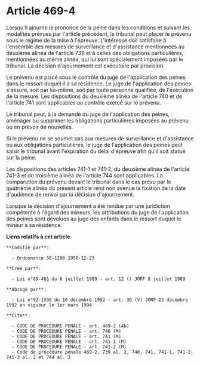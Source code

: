 # Article 469-4

Lorsqu'il ajourne le prononcé de la peine dans les conditions et suivant les modalités prévues par l'article précédent, le
tribunal peut placer le prévenu sous le régime de la mise à l'épreuve. L'intéressé doit satisfaire à l'ensemble des mesures
de surveillance et d'assistance mentionnées au deuxième alinéa de l'article 739 et à celles des obligations particulières,
mentionnées au même alinéa, qui lui sont spécialement imposées par le tribunal. La décision d'ajournement est exécutoire par
provision.

Le prévenu est placé sous le contrôle du juge de l'application des peines dans le ressort duquel il a sa résidence. Le juge
de l'application des peines s'assure, soit par lui-même, soit par toute personne qualifiée, de l'exécution de la mesure. Les
dispositions du deuxième alinéa de l'article 740 et de l'article 741 sont applicables au contrôle exercé sur le prévenu.

Le tribunal peut, à la demande du juge de l'application des peines, aménager ou supprimer les obligations particulières
imposées au prévenu ou en prévoir de nouvelles.

Si le prévenu ne se soumet pas aux mesures de surveillance et d'assistance ou aux obligations particulières, le juge de
l'application des peines peut saisir le tribunal avant l'expiration du délai d'épreuve afin qu'il soit statué sur la peine.

Les dispositions des articles 741-1 et 741-2, du deuxième alinéa de l'article 741-3 et du troisième alinéa de l'article 744
sont applicables. La comparution du prévenu devant le tribunal dans le cas prévu par le quatrième alinéa du présent article
rend non avenue la fixation de la date d'audience de renvoi par la décision d'ajournement.

Lorsque la décision d'ajournement a été rendue par une juridiction compétente à l'égard des mineurs, les attributions du juge
de l'application des peines sont dévolues au juge des enfants dans le ressort duquel le mineur a sa résidence.

**Liens relatifs à cet article**

	**Codifié par**:

	  - Ordonnance 58-1296 1958-12-23

	**Créé par**:

	  - Loi n°89-461 du 6 juillet 1989 - art. 12 () JORF 8 juillet 1989

	**Abrogé par**:

	  - Loi n°92-1336 du 16 décembre 1992 - art. 36 (V) JORF 23 décembre 1992 en vigueur le 1er mars 1994

	**Cite**:

	  - CODE DE PROCEDURE PENALE - art. 469-2 (Ab)
	  - CODE DE PROCEDURE PENALE - art. 740 (M)
	  - CODE DE PROCEDURE PENALE - art. 741 (M)
	  - CODE DE PROCEDURE PENALE - art. 741-1 (M)
	  - CODE DE PROCEDURE PENALE - art. 741-2 (M)
	  - Code de procédure pénale 469-2, 739 al. 2, 740, 741, 741-1, 741-2, 741-3 al. 2 et 744 al. 3

